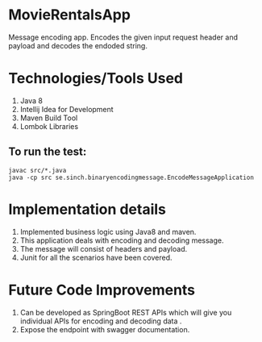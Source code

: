 # MovieRentalsApp

Message encoding app. Encodes the given input request header and payload and decodes the endoded string. 

# Technologies/Tools Used 

1) Java 8 
2) Intellij Idea for Development
3) Maven Build Tool
4) Lombok Libraries

## To run the test:

```
javac src/*.java
java -cp src se.sinch.binaryencodingmessage.EncodeMessageApplication
```

# Implementation details
1. Implemented business logic using Java8 and maven.
2. This application deals with encoding and decoding message.
3. The message will consist of headers and payload.
4. Junit for all the scenarios have been covered.


# Future Code Improvements

1) Can be developed as SpringBoot REST APIs which will give you individual APIs for encoding and decoding data .
2)  Expose the endpoint with swagger documentation.
